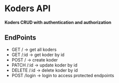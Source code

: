 # Koders API
#### Koders CRUD with authentication and authorization
## EndPoints
- GET     /       ->  get all koders
- GET     /:id    ->  get koder by id
- POST    /       ->  create koder
- PATCH   /:id    ->  update koder by id
- DELETE  /:id    ->  delete koder by id
- POST    /login  ->  login to access protected endpoints 
